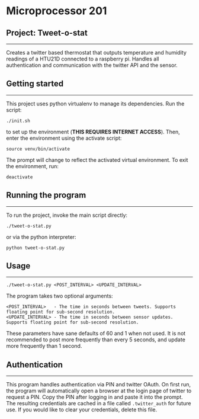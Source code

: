 # Microprocessor 201

## Project: Tweet-o-stat
---
Creates a twitter based thermostat that outputs temperature and humidity
readings of a HTU21D connected to a raspberry pi. Handles all
authentication and communication with the twitter API and the sensor.

## Getting started
---

This project uses python virtualenv to manage its dependencies. Run the 
script:

    ./init.sh

to set up the environment (**THIS REQUIRES INTERNET ACCESS**). Then, enter
the environment using the activate script:

    source venv/bin/activate

The prompt will change to reflect the activated virtual environment. To
exit the environment, run:

    deactivate

## Running the program
---

To run the project, invoke the main script directly:

    ./tweet-o-stat.py

or via the python interpreter:

    python tweet-o-stat.py

## Usage
---

    ./tweet-o-stat.py <POST_INTERVAL> <UPDATE_INTERVAL>

The program takes two optional arguments:

    <POST_INTERVAL>   - The time in seconds between tweets. Supports floating point for sub-second resolution.
    <UPDATE_INTERVAL> - The time in seconds between sensor updates. Supports floating point for sub-second resolution.

These parameters have sane defaults of 60 and 1 when not used. It is not
recommended to post more frequently than every 5 seconds, and update more
frequently than 1 second.

## Authentication
---

This program handles authentication via PIN and twitter OAuth. On first run,
the program will automatically open a browser at the login page of twitter
to request a PIN. Copy the PIN after logging in and paste it into the
prompt. The resulting credentials are cached in a file called 
`.twitter_auth` for future use. If you would like to clear your
credentials, delete this file.

